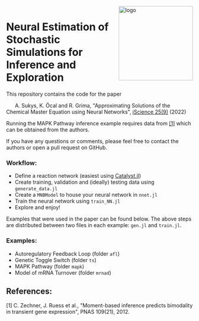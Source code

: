 <img align="right" src="https://user-images.githubusercontent.com/26488673/175932056-2fdfd47a-7b61-42f7-a7c1-c51a40f873f2.svg" alt="logo" width="200"/>

# Neural Estimation of Stochastic Simulations for Inference and Exploration

This repository contains the code for the paper

&nbsp;&nbsp;&nbsp;&nbsp;&nbsp;&nbsp;A. Sukys, K. Öcal and R. Grima, "Approximating Solutions of the Chemical Master Equation using Neural Networks", [iScience 25(9)](https://www.cell.com/iscience/fulltext/S2589-0042\(22\)01282-2) (2022)

Running the MAPK Pathway inference example requires data from [[1]](#1) which can be obtained from the authors.

If you have any questions or comments, please feel free to contact the authors or open a pull request on GitHub.

### Workflow:
* Define a reaction network (easiest using [Catalyst.jl](https://github.com/SciML/Catalyst.jl))
* Create training, validation and (ideally) testing data using `generate_data.jl`
* Create a `MNBModel` to house your neural network in `nnet.jl`
* Train the neural network using `train_NN.jl`
* Explore and enjoy!

Examples that were used in the paper can be found below. The above steps are distributed between two files in each example: `gen.jl` and `train.jl`.

### Examples:
- Autoregulatory Feedback Loop (folder `afl`)
- Genetic Toggle Switch (folder `ts`)
- MAPK Pathway (folder `mapk`)
- Model of mRNA Turnover (folder `mrnad`)

## References:

<a id="1">[1]</a> C. Zechner, J. Ruess et al., "Moment-based inference predicts bimodality in transient gene expression", PNAS 109(21), 2012.
